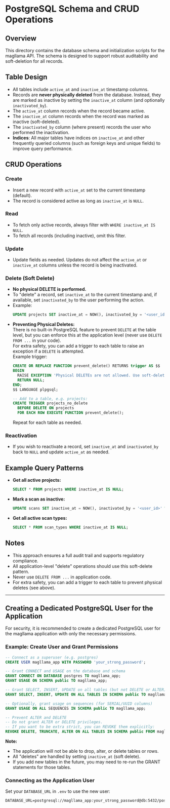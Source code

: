 # PostgreSQL Schema and CRUD Operations

## Overview

This directory contains the database schema and initialization scripts for the magllama API. The schema is designed to support robust auditability and soft-deletion for all records.

## Table Design

- All tables include `active_at` and `inactive_at` timestamp columns.
- Records are **never physically deleted** from the database. Instead, they are marked as inactive by setting the `inactive_at` column (and optionally `inactivated_by`).
- The `active_at` column records when the record became active.
- The `inactive_at` column records when the record was marked as inactive (soft-deleted).
- The `inactivated_by` column (where present) records the user who performed the inactivation.
- **Indices**: All major tables have indices on `inactive_at` and other frequently queried columns (such as foreign keys and unique fields) to improve query performance.

## CRUD Operations

### Create

- Insert a new record with `active_at` set to the current timestamp (default).
- The record is considered active as long as `inactive_at` is `NULL`.

### Read

- To fetch only active records, always filter with `WHERE inactive_at IS NULL`.
- To fetch all records (including inactive), omit this filter.

### Update

- Update fields as needed. Updates do not affect the `active_at` or `inactive_at` columns unless the record is being inactivated.

### Delete (Soft Delete)

- **No physical DELETE is performed.**
- To "delete" a record, set `inactive_at` to the current timestamp and, if available, set `inactivated_by` to the user performing the action.
- Example:
  ```sql
  UPDATE projects SET inactive_at = NOW(), inactivated_by = '<user_id>' WHERE id = '<project_id>';
  ```
- **Preventing Physical Deletes:**  
  There is no built-in PostgreSQL feature to prevent `DELETE` at the table level, but you can enforce this at the application level (never use `DELETE FROM ...` in your code).  
  For extra safety, you can add a trigger to each table to raise an exception if a `DELETE` is attempted.  
  Example trigger:
  ```sql
  CREATE OR REPLACE FUNCTION prevent_delete() RETURNS trigger AS $$
  BEGIN
    RAISE EXCEPTION 'Physical DELETEs are not allowed. Use soft-delete (inactive_at) instead.';
    RETURN NULL;
  END;
  $$ LANGUAGE plpgsql;

  -- Add to a table, e.g. projects:
  CREATE TRIGGER projects_no_delete
    BEFORE DELETE ON projects
    FOR EACH ROW EXECUTE FUNCTION prevent_delete();
  ```
  Repeat for each table as needed.

### Reactivation

- If you wish to reactivate a record, set `inactive_at` and `inactivated_by` back to `NULL` and update `active_at` as needed.

## Example Query Patterns

- **Get all active projects:**
  ```sql
  SELECT * FROM projects WHERE inactive_at IS NULL;
  ```

- **Mark a scan as inactive:**
  ```sql
  UPDATE scans SET inactive_at = NOW(), inactivated_by = '<user_id>' WHERE id = '<scan_id>';
  ```

- **Get all active scan types:**
  ```sql
  SELECT * FROM scan_types WHERE inactive_at IS NULL;
  ```

## Notes

- This approach ensures a full audit trail and supports regulatory compliance.
- All application-level "delete" operations should use this soft-delete pattern.
- Never use `DELETE FROM ...` in application code.
- For extra safety, you can add a trigger to each table to prevent physical deletes (see above).

---

## Creating a Dedicated PostgreSQL User for the Application

For security, it is recommended to create a dedicated PostgreSQL user for the magllama application with only the necessary permissions.

### Example: Create User and Grant Permissions

```sql
-- Connect as a superuser (e.g. postgres)
CREATE USER magllama_app WITH PASSWORD 'your_strong_password';

-- Grant CONNECT and USAGE on the database and schema
GRANT CONNECT ON DATABASE postgres TO magllama_app;
GRANT USAGE ON SCHEMA public TO magllama_app;

-- Grant SELECT, INSERT, UPDATE on all tables (but not DELETE or ALTER)
GRANT SELECT, INSERT, UPDATE ON ALL TABLES IN SCHEMA public TO magllama_app;

-- Optionally, grant usage on sequences (for SERIAL/UUID columns)
GRANT USAGE ON ALL SEQUENCES IN SCHEMA public TO magllama_app;

-- Prevent ALTER and DELETE
-- Do not grant ALTER or DELETE privileges.
-- If you want to be extra strict, you can REVOKE them explicitly:
REVOKE DELETE, TRUNCATE, ALTER ON ALL TABLES IN SCHEMA public FROM magllama_app;
```

**Note:**  
- The application will not be able to drop, alter, or delete tables or rows.  
- All "deletes" are handled by setting `inactive_at` (soft delete).
- If you add new tables in the future, you may need to re-run the GRANT statements for those tables.

### Connecting as the Application User

Set your `DATABASE_URL` in `.env` to use the new user:

```
DATABASE_URL=postgresql://magllama_app:your_strong_password@db:5432/postgres
```
